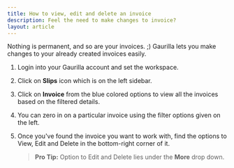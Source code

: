 ```yaml
---
title: How to view, edit and delete an invoice
description: Feel the need to make changes to invoice?
layout: article
---
```

Nothing is permanent, and so are your invoices. ;) Gaurilla lets you make changes to your already created invoices easily.

1. Login into your Gaurilla account and set the workspace.

2. Click on **Slips** icon which is on the left sidebar.

3. Click on **Invoice** from the blue colored options to view all the invoices based on the filtered details.

4. You can zero in on a particular invoice using the filter options given on the left.

5. Once you've found the invoice you want to work with, find the options to View, Edit and Delete in the bottom-right corner of it.

	> **Pro Tip:** Option to Edit and Delete lies under the **More** drop down.